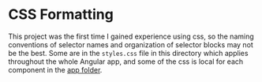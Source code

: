 # CSS Formatting
This project was the first time I gained experience using css, so the naming conventions of selector names and organization of selector blocks may not be the best. Some are in the `styles.css` file in this directory which applies throughout the whole Angular app, and some of the css is local for each component in the [app folder](https://github.com/dj-jd-unofficial/Whereabouts/tree/master/Whereabouts/front-end/src/app). 
